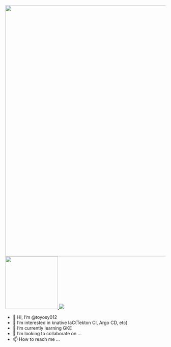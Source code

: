 <a href="https://github.com/vn7n24fzkq/github-profile-summary-cards">
  <img align="center" width="786" src="https://github-profile-summary-cards.vercel.app/api/cards/profile-details?username=toyosy012&theme=github#gh-light-mode-only" />
</a>

<a href="https://github.com/anuraghazra/github-readme-stats">
  <img height="165" src="https://github-readme-stats.vercel.app/api?username=toyosy012&count_private=true&include_all_commits=true&show_icons=true" />
</a>
<a href="https://github.com/anuraghazra/github-readme-stats">
  <img src="https://github-readme-stats.vercel.app/api/top-langs/?username=toyosy012&layout=compact" />
</a>

- 👋 Hi, I’m @toyosy012
- 👀 I’m interested in knative IaC(Tekton CI, Argo CD, etc)
- 🌱 I’m currently learning GKE
- 💞️ I’m looking to collaborate on ...
- 📫 How to reach me ...

<!---
toyosy012/toyosy012 is a ✨ special ✨ repository because its `README.md` (this file) appears on your GitHub profile.
You can click the Preview link to take a look at your changes.
--->
